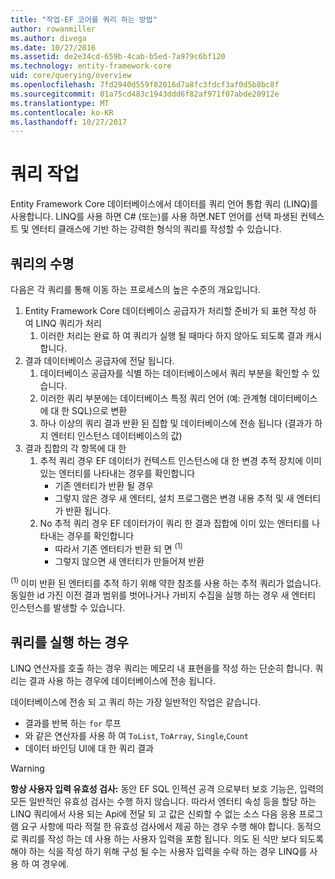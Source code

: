 ```yaml
---
title: "작업-EF 코어를 쿼리 하는 방법"
author: rowanmiller
ms.author: divega
ms.date: 10/27/2016
ms.assetid: de2e34cd-659b-4cab-b5ed-7a979c6bf120
ms.technology: entity-framework-core
uid: core/querying/overview
ms.openlocfilehash: 7fd2940d559f82016d7a8fc3fdcf3af0d5b8bc8f
ms.sourcegitcommit: 01a75cd483c1943ddd6f82af971f07abde20912e
ms.translationtype: MT
ms.contentlocale: ko-KR
ms.lasthandoff: 10/27/2017
---
```

# <a name="how-queries-work"></a>쿼리 작업

Entity Framework Core 데이터베이스에서 데이터를 쿼리 언어 통합 쿼리 (LINQ)를 사용합니다. LINQ를 사용 하면 C# (또는)를 사용 하면.NET 언어를 선택 파생된 컨텍스트 및 엔터티 클래스에 기반 하는 강력한 형식의 쿼리를 작성할 수 있습니다.

## <a name="the-life-of-a-query"></a>쿼리의 수명

다음은 각 쿼리를 통해 이동 하는 프로세스의 높은 수준의 개요입니다.

1. Entity Framework Core 데이터베이스 공급자가 처리할 준비가 되 표현 작성 하 여 LINQ 쿼리가 처리
   1. 이러한 처리는 완료 하 여 쿼리가 실행 될 때마다 하지 않아도 되도록 결과 캐시 합니다.
2. 결과 데이터베이스 공급자에 전달 됩니다.
   1. 데이터베이스 공급자를 식별 하는 데이터베이스에서 쿼리 부분을 확인할 수 있습니다.
   2. 이러한 쿼리 부분에는 데이터베이스 특정 쿼리 언어 (예: 관계형 데이터베이스에 대 한 SQL)으로 변환
   3. 하나 이상의 쿼리 결과 반환 된 집합 및 데이터베이스에 전송 됩니다 (결과가 하지 엔터티 인스턴스 데이터베이스의 값)
3. 결과 집합의 각 항목에 대 한
   1. 추적 쿼리 경우 EF 데이터가 컨텍스트 인스턴스에 대 한 변경 추적 장치에 이미 있는 엔터티를 나타내는 경우를 확인합니다
      * 기존 엔터티가 반환 될 경우
      * 그렇지 않은 경우 새 엔터티, 설치 프로그램은 변경 내용 추적 및 새 엔터티가 반환 됩니다.
   2. No 추적 쿼리 경우 EF 데이터가이 쿼리 한 결과 집합에 이미 있는 엔터티를 나타내는 경우를 확인합니다
      * 따라서 기존 엔터티가 반환 되 면 <sup>(1)</sup>
      * 그렇지 않으면 새 엔터티가 만들어져 반환

<sup>(1) </sup> 이미 반환 된 엔터티를 추적 하기 위해 약한 참조를 사용 하는 추적 쿼리가 없습니다. 동일한 id 가진 이전 결과 범위를 벗어나거나 가비지 수집을 실행 하는 경우 새 엔터티 인스턴스를 발생할 수 있습니다.

## <a name="when-queries-are-executed"></a>쿼리를 실행 하는 경우

LINQ 연산자를 호출 하는 경우 쿼리는 메모리 내 표현을를 작성 하는 단순히 합니다. 쿼리는 결과 사용 하는 경우에 데이터베이스에 전송 됩니다.

데이터베이스에 전송 되 고 쿼리 하는 가장 일반적인 작업은 같습니다.
* 결과를 반복 하는 `for` 루프
* 와 같은 연산자를 사용 하 여 `ToList`, `ToArray`, `Single`,`Count`
* 데이터 바인딩 UI에 대 한 쿼리 결과

> [!WARNING]  
> **항상 사용자 입력 유효성 검사:** 동안 EF SQL 인젝션 공격 으로부터 보호 기능은, 입력의 모든 일반적인 유효성 검사는 수행 하지 않습니다. 따라서 엔터티 속성 등을 할당 하는 LINQ 쿼리에서 사용 되는 Api에 전달 되 고 값은 신뢰할 수 없는 소스 다음 응용 프로그램 요구 사항에 따라 적절 한 유효성 검사에서 제공 하는 경우 수행 해야 합니다. 동적으로 쿼리를 작성 하는 데 사용 하는 사용자 입력을 포함 됩니다. 의도 된 식만 보다 되도록 해야 하는 식을 작성 하기 위해 구성 될 수는 사용자 입력을 수락 하는 경우 LINQ를 사용 하 여 경우에.
